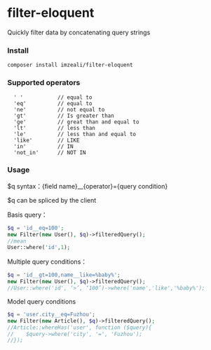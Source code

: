 # filter-eloquent
Quickly filter data by concatenating query strings
### Install

```
composer install imzeali/filter-eloquent
```
### Supported operators
```
  ' '           // equal to
  'eq'          // equal to
  'ne'          // not equal to
  'gt'          // Is greater than
  'ge'          // great than and equal to
  'lt'          // less than
  'le'          // less than and equal to 
  'like'        // LIKE
  'in'          // IN
  'not_in'      // NOT IN
```
### Usage
$q syntax：{field name}__{operator}={query condition}

$q can be spliced by the client

Basis query：
```php
$q = 'id__eq=100';
new Filter(new User(), $q)->filteredQuery();
//mean
User::where('id',1);
```

Multiple query conditions：
```php
$q = 'id__gt=100,name__like=%baby%';
new Filter(new User(), $q)->filteredQuery();
//User::where('id', ‘>’, ‘100’)->where('name','like','%baby%');

```

Model query conditions
```php
$q = 'user.city__eq=Fuzhou';
new Filter(new Article(), $q)->filteredQuery();
//Article::whereHas('user', function ($query){
//    $query->where('city', '=', 'Fuzhou');
//});
```
